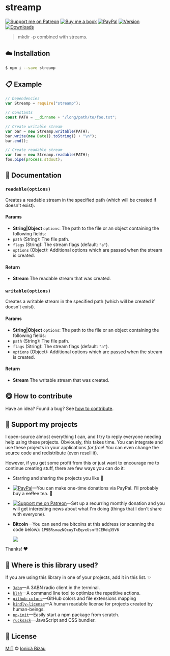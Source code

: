 
# streamp

 [![Support me on Patreon][badge_patreon]][patreon] [![Buy me a book][badge_amazon]][amazon] [![PayPal][badge_paypal_donate]][paypal-donations] [![Version](https://img.shields.io/npm/v/streamp.svg)](https://www.npmjs.com/package/streamp) [![Downloads](https://img.shields.io/npm/dt/streamp.svg)](https://www.npmjs.com/package/streamp)

> mkdir -p combined with streams.

## :cloud: Installation

```sh
$ npm i --save streamp
```


## :clipboard: Example



```js
// Dependencies
var Streamp = require("streamp");

// Constants
const PATH = __dirname + "/long/path/to/foo.txt";

// Create writable stream
var bar = new Streamp.writable(PATH);
bar.write(new Date().toString() + "\n");
bar.end();

// Create readable stream
var foo = new Streamp.readable(PATH);
foo.pipe(process.stdout);
```

## :memo: Documentation


### `readable(options)`
Creates a readable stream in the specified path (which will be created if doesn't exist).

#### Params
- **String|Object** `options`: The path to the file or an object containing the following fields:
 - `path` (String): The file path.
 - `flags` (String): The stream flags (default: `"a"`).
 - `options` (Object): Additional options which are passed when the stream is created.

#### Return
- **Stream** The readable stream that was created.

### `writable(options)`
Creates a writable stream in the specified path (which will be created if doesn't exist).

#### Params
- **String|Object** `options`: The path to the file or an object containing the following fields:
 - `path` (String): The file path.
 - `flags` (String): The stream flags (default: `"a"`).
 - `options` (Object): Additional options which are passed when the stream is created.

#### Return
- **Stream** The writable stream that was created.



## :yum: How to contribute
Have an idea? Found a bug? See [how to contribute][contributing].


## :sparkling_heart: Support my projects

I open-source almost everything I can, and I try to reply everyone needing help using these projects. Obviously,
this takes time. You can integrate and use these projects in your applications *for free*! You can even change the source code and redistribute (even resell it).

However, if you get some profit from this or just want to encourage me to continue creating stuff, there are few ways you can do it:

 - Starring and sharing the projects you like :rocket:
 - [![PayPal][badge_paypal]][paypal-donations]—You can make one-time donations via PayPal. I'll probably buy a ~~coffee~~ tea. :tea:
 - [![Support me on Patreon][badge_patreon]][patreon]—Set up a recurring monthly donation and you will get interesting news about what I'm doing (things that I don't share with everyone).
 - **Bitcoin**—You can send me bitcoins at this address (or scanning the code below): `1P9BRsmazNQcuyTxEqveUsnf5CERdq35V6`

    ![](https://i.imgur.com/z6OQI95.png)

Thanks! :heart:


## :dizzy: Where is this library used?
If you are using this library in one of your projects, add it in this list. :sparkles:


 - [`3abn`](https://github.com/IonicaBizau/3abn#readme)—A 3ABN radio client in the terminal.
 - [`blah`](https://github.com/IonicaBizau/blah)—A command line tool to optimize the repetitive actions.
 - [`github-colors`](https://github.com/IonicaBizau/github-colors)—GitHub colors and file extensions mapping
 - [`kindly-license`](https://github.com/IonicaBizau/kindly-license)—A human readable license for projects created by human-beings.
 - [`np-init`](https://github.com/IonicaBizau/np-init#readme)—Easily start a npm package from scratch.
 - [`rucksack`](https://github.com/IonicaBizau/rucksack-new#readme)—JavaScript and CSS bundler.

## :scroll: License

[MIT][license] © [Ionică Bizău][website]

[badge_patreon]: http://ionicabizau.github.io/badges/patreon.svg
[badge_amazon]: http://ionicabizau.github.io/badges/amazon.svg
[badge_paypal]: http://ionicabizau.github.io/badges/paypal.svg
[badge_paypal_donate]: http://ionicabizau.github.io/badges/paypal_donate.svg
[patreon]: https://www.patreon.com/ionicabizau
[amazon]: http://amzn.eu/hRo9sIZ
[paypal-donations]: https://www.paypal.com/cgi-bin/webscr?cmd=_s-xclick&hosted_button_id=RVXDDLKKLQRJW
[donate-now]: http://i.imgur.com/6cMbHOC.png

[license]: http://showalicense.com/?fullname=Ionic%C4%83%20Biz%C4%83u%20%3Cbizauionica%40gmail.com%3E%20(https%3A%2F%2Fionicabizau.net)&year=2015#license-mit
[website]: https://ionicabizau.net
[contributing]: /CONTRIBUTING.md
[docs]: /DOCUMENTATION.md
